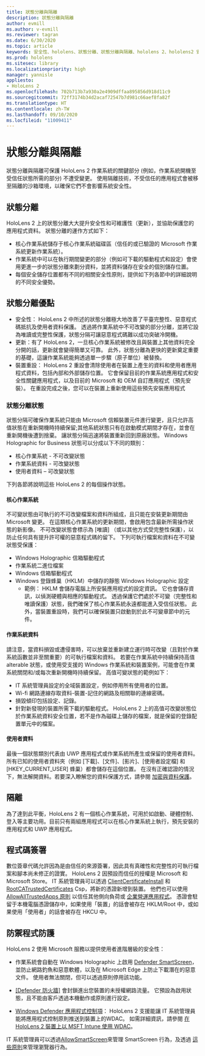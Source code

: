 ```yaml
---
title: 狀態分離與隔離
description: 狀態分離與隔離
author: evmill
ms.author: v-evmill
ms.reviewer: tagran
ms.date: 6/30/2020
ms.topic: article
keywords: 安全性、hololens、狀態分離、狀態分離與隔離、hololens 2、hololens2 安全性、安全性概觀、安全性架構、架構、hololens 2 架構
ms.prod: hololens
ms.sitesec: library
ms.localizationpriority: high
manager: yannisle
appliesto:
- HoloLens 2
ms.openlocfilehash: 702b713b7a930a2e4909dffaa895856d918d11c9
ms.sourcegitcommit: 72ff3174b34d2acaf72547b7d981c66aef8fa82f
ms.translationtype: HT
ms.contentlocale: zh-TW
ms.lasthandoff: 09/10/2020
ms.locfileid: "11009411"
---
```

# 狀態分離與隔離

狀態分離與隔離可保護 HoloLens 2 作業系統的關鍵部分 (例如，作業系統開機至受信任狀態所需的部分) 不遭受變更。 使用隔離技術，不受信任的應用程式會被移至隔離的沙箱環境，以確保它們不會影響系統安全性。

## 狀態分離

HoloLens 2 上的狀態分離大大提升安全性和可維護性（更新），並協助保護您的應用程式資料。  狀態分離的運作方式如下：
  * 核心作業系統儲存于核心作業系統磁碟區（信任的或已驗證的 Microsoft 作業系統更新作業系統）。
  * 作業系統中可以在執行期間變更的部分（例如可下載的驅動程式和設定）會使用更進一步的狀態分離來劃分資料，並將資料儲存在安全的個別儲存位置。
  * 每個安全儲存位置都有不同的相關安全性原則，提供如下列各節中的詳細說明的不同安全優勢。

## 狀態分離優點

  * 安全性： HoloLens 2 中所述的狀態分離極大地改善了平臺完整性、惡意程式碼抵抗及使用者資料保護。 透過將作業系統中不可改變的部分分離，並將它設為唯讀或完整性保護，狀態分隔可讓惡意程式碼難以成功突破冷開機。 
  * 更新：有了 HoloLens 2，一旦核心作業系統被修改且與裝置上其他資料完全分開的話，更新就會變得簡單又可靠。  此外，狀態分離為更快的更新奠定重要的基礎，這讓作業系統能夠透過單一步驟（原子單位）被替換。
  * 裝置重設： HoloLens 2 重設會清除使用者在裝置上產生的資料和使用者應用程式資料，包括內部和外部儲存位置。 它會保留目前的作業系統應用程式和安全性關鍵應用程式，以及目前的 Microsoft 和 OEM 自訂應用程式（預先安裝）。 在重設完成之後，您可以在裝置上重新使用這些預先安裝應用程式

### 狀態分離狀態

狀態分隔可確保作業系統只能由 Microsoft 信賴裝置元件進行變更，且只允許高值狀態在重新開機時持續保留;其他系統狀態只有在啟動模式期間才存在，並會在重新開機後遭到捨棄。 讓狀態分隔迅速將裝置重新回到原廠狀態。 Windows Holographic for Business 狀態可以分成以下不同的類別：
  * 核心作業系統 - 不可改變狀態
  * 作業系統資料 - 可改變狀態 
  * 使用者資料 – 可改變狀態

下列各節將說明這些 HoloLens 2 的每個操作狀態。

#### 核心作業系統

不可變狀態由可執行的不可改變檔案和資料所組成，且只能在安裝更新期間由 Microsoft 變更。 在這類核心作業系統的更新期間，會啟用包含最新所需操作狀態的新影像。
不可改變狀態會標示為 [唯讀] （或以其他方式受完整性保護），以防止任何具有提升許可權的惡意程式碼的留下。 下列可執行檔案和資料在不可變狀態受保護：
  * Windows Holographic 信箱驅動程式
  * 作業系統二進位檔案
  * Windows 信箱驅動程式
  * Windows 登錄蜂巢（HKLM）中儲存的靜態 Windows Holographic 設定
    * 範例： HKLM 會儲存電腦上所安裝應用程式的設定資訊。 它也會儲存資訊，以偵測硬體與相應的驅動程式。
透過保護它們處於不可變（完整性和唯讀保護）狀態，我們確保了核心作業系統永遠都能進入受信任狀態。 此外，當裝置重設時，我們可以確保裝置只啟動到於此不可變章節中的元件。 

#### 作業系統資料 

請注意，當資料損毀或遭侵害時，可以放棄並重新建立運行時可改變（且對於作業系統函數並非至關重要）的可執行檔案和資料。 若要在作業系統中持續保持高值 alterable 狀態，或使用受支援的 Windows 作業系統和裝置案例，可能會在作業系統關閉和/或每次重新開機時持續保留。 高值可變狀態的範例如下：
  * IT 系統管理員設定的全域裝置設定，例如停用所有使用者的位置。
  * Wi-fi 網路連線存取資料-裝置-記住的網路及相關聯的連線密碼。
  * 損毀傾印包括設定、記錄。
  * 針對新發現的裝置所需下載的驅動程式。
HoloLens 2 上的高值可改變狀態位於作業系統資料安全位置，若不是作為磁碟上儲存的檔案，就是保留的登錄配置單元中的檔案。

#### 使用者資料

最後一個狀態類別代表由 UWP 應用程式或作業系統所產生或保留的使用者資料。 所有已知的使用者資料夾（例如 [下載]、[文件]、[影片]、[使用者設定檔] 和 [HKEY_CURRENT_USER] 蜂巢）都會儲存在這個位置。 在沒有正確認證的情況下，無法解開資料。若要深入瞭解您的資料保護方式，請參閱 [加密與資料保護](security-encryption-data-protection.md)。

##  隔離

為了達到此平衡，HoloLens 2 有一個核心作業系統，可用於如啟動、硬體控制、登入等主要功用。目前只有兩組應用程式可以在核心作業系統上執行，預先安裝的應用程式和 UWP 應用程式。

## 程式碼簽署

數位簽章代碼允許因為是由信任的來源簽署，因此具有真確性和完整性的可執行檔案和腳本尚未修正的證實。 HoloLens 2 因預設而信任的授權是 Microsoft 和 Microsoft Store。 IT 系統管理員可以透過 [ClientCertificateInstall](https://docs.microsoft.com/windows/client-management/mdm/clientcertificateinstall-csp) 和 [RootCATrustedCertificates](https://docs.microsoft.com/windows/client-management/mdm/rootcacertificates-csp) Csp，將新的憑證新增到裝置。 他們也可以使用 [AllowAllTrustedApps 原則](https://docs.microsoft.com/windows/client-management/mdm/policy-csp-applicationmanagement#applicationmanagement-allowalltrustedapps) 以信任其他側向負荷或 [企業營運應用程式](https://docs.microsoft.com/intune/apps/lob-apps-windows)。 憑證會駐留于本機電腦憑證儲存中，如果使用「裝置」的話會被存在 HKLM/Root 中，或如果使用「使用者」的話會被存在 HKCU 中。

## 防禦程式防護
HoloLens 2 使用 Microsoft 服務以提供使用者進階層級的安全性：

* 作業系統會自動在 Windows Holographic 上啟用 [Defender SmartScreen](https://docs.microsoft.com/windows/security/threat-protection/microsoft-defender-smartscreen/microsoft-defender-smartscreen-overview)，並防止網路釣魚和惡意軟體，以及在 Microsoft Edge 上防止下載潛在的惡意文件。 使用者無法關閉，但可以透過原則停用該功能。

* [[Defender 防火牆]](https://docs.microsoft.com/windows/security/threat-protection/windows-firewall/windows-firewall-with-advanced-security) 會封鎖進出您裝置的未授權網路流量。 它預設為啟用狀態，且不能由客戶透過本機動作或原則進行設定。 

* [Windows Defender 應用程式控制項](https://docs.microsoft.com/windows/security/threat-protection/windows-defender-application-control/wdac-and-applocker-overview)： HoloLens 2 支援能讓 IT 系統管理員能將應用程式控制原則推送到裝置上的WDAC。 如需詳細資訊，請參閱 [在 HoloLens 2 裝置上以 MSFT Intune 使用 WDAC](https://docs.microsoft.com/mem/intune/configuration/custom-profile-hololens)。 

IT 系統管理員可以透過[AllowSmartScreen](https://docs.microsoft.com/windows/client-management/mdm/policy-csp-browser#browser-allowsmartscreen)來管理 SmartScreen 行為，及透過 [這些原則](https://docs.microsoft.com/windows/client-management/mdm/policy-csps-supported-by-hololens2)來管理瀏覽器行為。 

